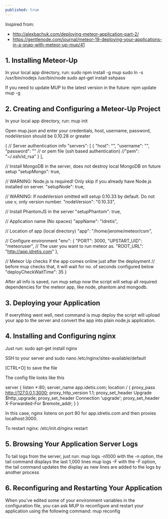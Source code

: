 ```yaml
---
published: true
---
```


Inspired from:
- http://alexbachuk.com/deploying-meteor-application-part-2/
- https://gentlenode.com/journal/meteor-19-deploying-your-applications-in-a-snap-with-meteor-up-mup/41



## 1. Installing Meteor-Up

In your local app directory, run:
    sudo npm install -g mup
    sudo ln -s /usr/bin/nodejs /usr/bin/node
    sudo apt-get install sshpass
    
If you need to update MUP to the latest version in the future:
    npm update mup -g

## 2. Creating and Configuring a Meteor-Up Project

In your local app directory, run:
	mup init
    
Open mup.json and enter your credentials, host, username, password, nodeVersion should be 0.10.28 or greater

{
  // Server authentication info
  "servers": [
    {
      "host": "",
      "username": "",
      "password": ""
      // or pem file (ssh based authentication)
      //"pem": "~/.ssh/id_rsa"
    }
  ],

  // Install MongoDB in the server, does not destroy local MongoDB on future setup
  "setupMongo": true,

  // WARNING: Node.js is required! Only skip if you already have Node.js installed on server.
  "setupNode": true,

  // WARNING: If nodeVersion omitted will setup 0.10.33 by default. Do not use v, only version number.
  "nodeVersion": "0.10.33",

  // Install PhantomJS in the server
  "setupPhantom": true,

  // Application name (No spaces)
  "appName": "Idretis",

  // Location of app (local directory)
  "app": "/home/jerome/meteor/csm",

  // Configure environment
  "env": {
    "PORT": 3000,
    "UPSTART_UID": "meteoruser", // The user you want to run meteor as.
    "ROOT_URL": "http://app.idretis.com"
  },

  // Meteor Up checks if the app comes online just after the deployment
  // before mup checks that, it will wait for no. of seconds configured below
  "deployCheckWaitTime": 35
}

After all info is saved, run 
	mup setup
now the script will setup all required dependencies for the meteor app, like node, phantom and mongodb.

## 3. Deploying your Application

If everything went well, next command is 
	mup deploy
the script will upload your app to the server and convert the app into plain node.js application.

## 4. Installing and Configuring nginx

Just run:
	sudo apt-get install nginx

SSH to your server and 
	sudo nano /etc/nginx/sites-available/default
    
[CTRL+O] to save the file
    
The config file looks like this

server {
	listen *:80;
	server_name app.idetis.com;
    location / {
    	proxy_pass http://127.0.0.1:3000;
    	proxy_http_version 1.1;
    	proxy_set_header Upgrade $http_upgrade;
    	proxy_set_header Connection 'upgrade';
    	proxy_set_header X-Forwarded-For $remote_addr;
    }
}

In this case, nginx listens on port 80 for app.idretis.com and then proxies localhost:3000.

To restart nginx:
	/etc/init.d/nginx restart

## 5. Browsing Your Application Server Logs

To tail logs from the server, just run:
	mup logs -n1000
with the -n option, the tail command displays the last 1,000 lines
	mup logs -F
with the -F option, the tail command updates the display as new lines are added to the logs by another process

## 6. Reconfiguring and Restarting Your Application

When you’ve edited some of your environment variables in the configuration file, you can ask MUP to reconfigure and restart your application using the following command:
	mup reconfig

